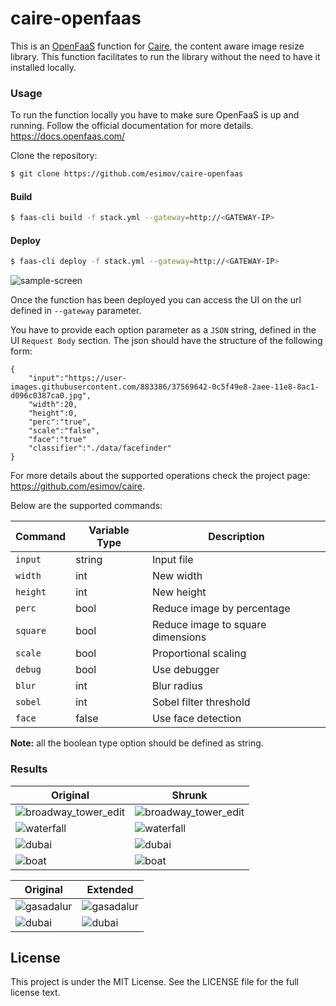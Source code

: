 # caire-openfaas

This is an [OpenFaaS](https://github.com/openfaas/faas) function for [Caire](https://github.com/esimov/caire), the content aware image resize library. This function facilitates to run the library without the need to have it installed locally. 

### Usage
To run the function locally you have to make sure OpenFaaS is up and running. Follow the official documentation for more details. https://docs.openfaas.com/

Clone the repository:
```bash
$ git clone https://github.com/esimov/caire-openfaas
```

#### Build
```bash 
$ faas-cli build -f stack.yml --gateway=http://<GATEWAY-IP>
```

#### Deploy
```bash 
$ faas-cli deploy -f stack.yml --gateway=http://<GATEWAY-IP>
```

![sample-screen](https://user-images.githubusercontent.com/883386/45596764-ec5ec900-b9c9-11e8-8b01-8f84f78b327e.png)


Once the function has been deployed you can access the UI on the url defined in `--gateway` parameter.

You have to provide each option parameter as a `JSON` string, defined in the UI `Request Body` section. The json should have the structure of the following form:

```
{
	"input":"https://user-images.githubusercontent.com/883386/37569642-0c5f49e8-2aee-11e8-8ac1-d096c0387ca0.jpg", 
	"width":20,
	"height":0,
	"perc":"true",
	"scale":"false",
	"face":"true"
	"classifier":"./data/facefinder"
}
```
For more details about the supported operations check the project page: https://github.com/esimov/caire. 

Below are the supported commands:

| Command | Variable Type | Description |
| --- | --- | --- |
| `input` | string | Input file |
| `width` | int | New width |
| `height` | int | New height |
| `perc` | bool | Reduce image by percentage |
| `square` | bool | Reduce image to square dimensions |
| `scale` | bool | Proportional scaling |
| `debug` | bool | Use debugger |
| `blur` | int | Blur radius |
| `sobel` | int | Sobel filter threshold |
| `face` | false | Use face detection |

**Note:** all the boolean type option should be defined as string.

### Results

| Original | Shrunk |
| --- | --- |
| ![broadway_tower_edit](https://user-images.githubusercontent.com/883386/35498083-83d6015e-04d5-11e8-936a-883e17b76f9d.jpg) | ![broadway_tower_edit](https://user-images.githubusercontent.com/883386/35498110-a4a03328-04d5-11e8-9bf1-f526ef033d6a.jpg) |
| ![waterfall](https://user-images.githubusercontent.com/883386/35498250-2f31e202-04d6-11e8-8840-a78f40fc1a0c.png) | ![waterfall](https://user-images.githubusercontent.com/883386/35498209-0411b16a-04d6-11e8-9ce2-ec4bce34828a.jpg) |
| ![dubai](https://user-images.githubusercontent.com/883386/35498466-1375b88a-04d7-11e8-8f8e-9d202da6a6b3.jpg) | ![dubai](https://user-images.githubusercontent.com/883386/35498499-3c32fc38-04d7-11e8-9f0d-07f63a8bd420.jpg) |
| ![boat](https://user-images.githubusercontent.com/883386/35498465-1317a678-04d7-11e8-9185-ec92ea57f7c6.jpg) | ![boat](https://user-images.githubusercontent.com/883386/35498498-3c0f182c-04d7-11e8-9af8-695bc071e0f1.jpg) |

| Original | Extended |
| --- | --- |
| ![gasadalur](https://user-images.githubusercontent.com/883386/35498662-e11853c4-04d7-11e8-98d7-fcdb27207362.jpg) | ![gasadalur](https://user-images.githubusercontent.com/883386/35498559-87eb6426-04d7-11e8-825c-2dd2abdfc112.jpg) |
| ![dubai](https://user-images.githubusercontent.com/883386/35498466-1375b88a-04d7-11e8-8f8e-9d202da6a6b3.jpg) | ![dubai](https://user-images.githubusercontent.com/883386/35498827-8cee502c-04d8-11e8-8449-05805f196d60.jpg) |

## License

This project is under the MIT License. See the LICENSE file for the full license text.
